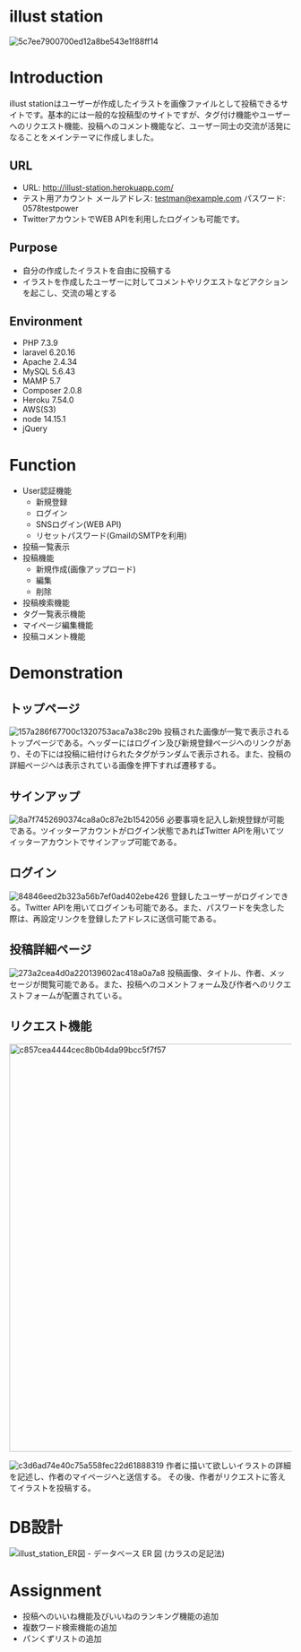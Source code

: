# illust station
![5c7ee7900700ed12a8be543e1f88ff14](https://user-images.githubusercontent.com/52768993/124945196-e178f580-e048-11eb-8c2a-0fc09c5d199b.jpeg)

# Introduction
illust stationはユーザーが作成したイラストを画像ファイルとして投稿できるサイトです。基本的には一般的な投稿型のサイトですが、タグ付け機能やユーザーへのリクエスト機能、投稿へのコメント機能など、ユーザー同士の交流が活発になることをメインテーマに作成しました。

## URL
- URL: http://illust-station.herokuapp.com/
- テスト用アカウント 
メールアドレス: testman@example.com  パスワード: 0578testpower
- TwitterアカウントでWEB APIを利用したログインも可能です。

## Purpose
- 自分の作成したイラストを自由に投稿する
- イラストを作成したユーザーに対してコメントやリクエストなどアクションを起こし、交流の場とする

## Environment
- PHP 7.3.9
- laravel 6.20.16
- Apache 2.4.34
- MySQL 5.6.43
- MAMP 5.7
- Composer 2.0.8
- Heroku 7.54.0
- AWS(S3)
- node 14.15.1
- jQuery

# Function
- User認証機能
  - 新規登録
  - ログイン
  - SNSログイン(WEB API)
  - リセットパスワード(GmailのSMTPを利用)
- 投稿一覧表示
- 投稿機能
  - 新規作成(画像アップロード)
  - 編集
  - 削除
- 投稿検索機能
- タグ一覧表示機能
- マイページ編集機能
- 投稿コメント機能

# Demonstration
## トップページ
![157a286f67700c1320753aca7a38c29b](https://user-images.githubusercontent.com/52768993/124945860-83004700-e049-11eb-8b16-4b4b797720e4.jpeg)
投稿された画像が一覧で表示されるトップページである。ヘッダーにはログイン及び新規登録ページへのリンクがあり、その下には投稿に紐付けられたタグがランダムで表示される。また、投稿の詳細ページへは表示されている画像を押下すれば遷移する。

## サインアップ
![8a7f7452690374ca8a0c87e2b1542056](https://user-images.githubusercontent.com/52768993/127725838-faee19fd-5bc2-4b90-a859-8f0155afc8d1.gif)
必要事項を記入し新規登録が可能である。ツイッターアカウントがログイン状態であればTwitter APIを用いてツイッターアカウントでサインアップ可能である。

## ログイン
![84846eed2b323a56b7ef0ad402ebe426](https://user-images.githubusercontent.com/52768993/127726172-4d56b106-9ef6-4856-9d4f-33d363f3b048.gif)
登録したユーザーがログインできる。Twitter APIを用いてログインも可能である。また、パスワードを失念した際は、再設定リンクを登録したアドレスに送信可能である。

## 投稿詳細ページ
![273a2cea4d0a220139602ac418a0a7a8](https://user-images.githubusercontent.com/52768993/127726317-38a4aba9-fef2-4a35-93a0-081d8fd07420.gif)
投稿画像、タイトル、作者、メッセージが閲覧可能である。また、投稿へのコメントフォーム及び作者へのリクエストフォームが配置されている。

## リクエスト機能
<img width="728" alt="c857cea4444cec8b0b4da99bcc5f7f57" src="https://user-images.githubusercontent.com/52768993/124951337-366b3a80-e04e-11eb-8e67-55f40900c4c4.png">

![c3d6ad74e40c75a558fec22d61888319](https://user-images.githubusercontent.com/52768993/127726476-63a7ee13-73ba-4705-bf91-8eddbfaec5d9.gif)
作者に描いて欲しいイラストの詳細を記述し、作者のマイページへと送信する。
その後、作者がリクエストに答えてイラストを投稿する。

# DB設計
![illust_station_ER図 - データベース ER 図 (カラスの足記法)](https://user-images.githubusercontent.com/52768993/124953761-61568e00-e050-11eb-85af-38f61cc895a3.png)

# Assignment
- 投稿へのいいね機能及びいいねのランキング機能の追加
- 複数ワード検索機能の追加
- パンくずリストの追加